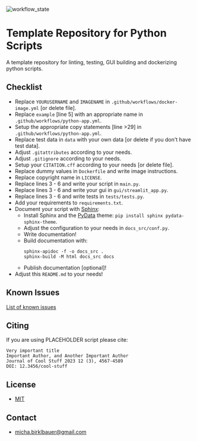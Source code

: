 ![workflow_state](https://github.com/michabirklbauer/python_template/workflows/example/badge.svg)

# Template Repository for Python Scripts

A template repository for linting, testing, GUI building and dockerizing python scripts.

## Checklist

- Replace `YOURUSERNAME` and `IMAGENAME` in `.github/workflows/docker-image.yml` [or delete file].
- Replace `example` [line 5] with an appropriate name in `.github/workflows/python-app.yml`.
- Setup the appropriate copy statements [line >29] in `.github/workflows/python-app.yml`.
- Replace test data in `data` with your own data [or delete if you don't have test data].
- Adjust `.gitattributes` according to your needs.
- Adjust `.gitignore` according to your needs.
- Setup your `CITATION.cff` according to your needs [or delete file].
- Replace dummy values in `Dockerfile` and write image instructions.
- Replace copyright name in `LICENSE`.
- Replace lines 3 - 6 and write your script in `main.py`.
- Replace lines 3 - 6 and write your gui in `gui/streamlit_app.py`.
- Replace lines 3 - 6 and write tests in `tests/tests.py`.
- Add your requirements to `requirements.txt`.
- Document your script with [Sphinx](https://www.sphinx-doc.org/):
  - Install Sphinx and the [PyData](https://github.com/pydata/pydata-sphinx-theme) theme: `pip install sphinx pydata-sphinx-theme`.
  - Adjust the configuration to your needs in `docs_src/conf.py`.
  - Write documentation!
  - Build documentation with:
    ```
    sphinx-apidoc -f -o docs_src .
    sphinx-build -M html docs_src docs
    ```
  - Publish documentation [optional]!
- Adjust this `README.md` to your needs!

## Known Issues

[List of known issues](https://github.com/michabirklbauer/python_template/issues)

## Citing

If you are using PLACEHOLDER script please cite:
```
Very important title
Important Author, and Another Important Author
Journal of Cool Stuff 2023 12 (3), 4567-4589
DOI: 12.3456/cool-stuff
```

## License

- [MIT](https://github.com/michabirklbauer/python_template/blob/master/LICENSE)

## Contact

- [micha.birklbauer@gmail.com](mailto:micha.birklbauer@gmail.com)
